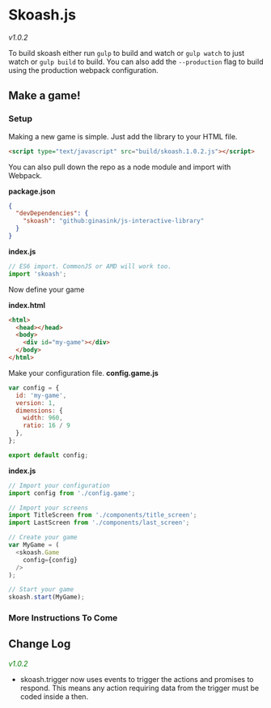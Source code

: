 # Skoash.js
*v1.0.2*

To build skoash either run `gulp` to build and watch or `gulp watch` to just watch or `gulp build` to build. You can also add the `--production` flag to build using the production webpack configuration.

## Make a game!

### Setup

Making a new game is simple. Just add the library to your HTML file.
```html
<script type="text/javascript" src="build/skoash.1.0.2.js"></script>
```

You can also pull down the repo as a node module and import with Webpack.

**package.json**
```json
{
  "devDependencies": {
    "skoash": "github:ginasink/js-interactive-library"
  }
}
```
**index.js**
```javascript
// ES6 import. CommonJS or AMD will work too.
import 'skoash';
```

Now define your game

**index.html**
```html
<html>
  <head></head>
  <body>
    <div id="my-game"></div>
  </body>
</html>
```
Make your configuration file.
**config.game.js**
```javascript
var config = {
  id: 'my-game',
  version: 1,
  dimensions: {
    width: 960,
    ratio: 16 / 9
  },
};

export default config;
```
**index.js**
```javascript
// Import your configuration
import config from './config.game';

// Import your screens
import TitleScreen from './components/title_screen';
import LastScreen from './components/last_screen';

// Create your game
var MyGame = (
  <skoash.Game
    config={config}
  />
);

// Start your game
skoash.start(MyGame);
```

### More Instructions To Come

## Change Log
<font color="green">*v1.0.2*</font>
 - skoash.trigger now uses events to trigger the actions and promises to respond. This means any action requiring data from the trigger must be coded inside a then.
